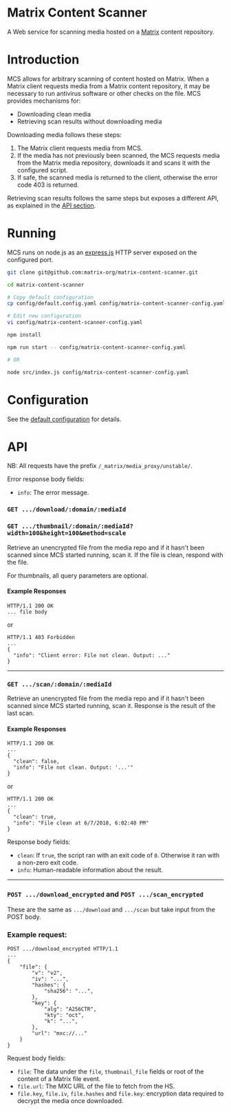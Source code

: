Matrix Content Scanner
======================

A Web service for scanning media hosted on a [Matrix](https://matrix.org) content repository.

# Introduction

MCS allows for arbitrary scanning of content hosted on Matrix. When a Matrix client requests media
from a Matrix content repository, it may be necessary to run antivirus software or other checks on
the file. MCS provides mechanisms for:
 - Downloading clean media
 - Retrieving scan results without downloading media

Downloading media follows these steps:
 1. The Matrix client requests media from MCS.
 1. If the media has not previously been scanned, the MCS requests media from the Matrix media repository, downloads it and scans it with the configured script.
 1. If safe, the scanned media is returned to the client, otherwise the error code 403 is returned.

Retrieving scan results follows the same steps but exposes a different API, as explained in the [API section](#API).

# Running
MCS runs on node.js as an [express.js](https://expressjs.com) HTTP server exposed on the configured port.

```sh
git clone git@github.com:matrix-org/matrix-content-scanner.git

cd matrix-content-scanner

# Copy default configuration
cp config/default.config.yaml config/matrix-content-scanner-config.yaml

# Edit new configuration
vi config/matrix-content-scanner-config.yaml

npm install

npm run start -- config/matrix-content-scanner-config.yaml

# OR

node src/index.js config/matrix-content-scanner-config.yaml
```

# Configuration
See the [default configuration](config/default.config.yaml) for details.

# API

NB: All requests have the prefix `/_matrix/media_proxy/unstable/`.

Error response body fields:
 - `info`: The error message.

### `GET .../download/:domain/:mediaId`
### `GET .../thumbnail/:domain/:mediaId?width=100&height=100&method=scale`
Retrieve an unencrypted file from the media repo and if it hasn't been scanned since MCS started running, scan it. If the file is clean, respond with the file.

For thumbnails, all query parameters are optional.

#### Example Responses
```http
HTTP/1.1 200 OK
... file body
```
or
```http
HTTP/1.1 403 Forbidden
...
{
  "info": "Client error: File not clean. Output: ..."
}
```

-----

### `GET .../scan/:domain/:mediaId`
Retrieve an unencrypted file from the media repo and if it hasn't been scanned since MCS started running, scan it. Response is the result of the last scan.

#### Example Responses
```http
HTTP/1.1 200 OK
...
{
  "clean": false,
  "info": "File not clean. Output: '...'"
}
```
or
```http
HTTP/1.1 200 OK
...
{
  "clean": true,
  "info": "File clean at 6/7/2018, 6:02:40 PM"
}
```

Response body fields:
 - `clean`: If `true`, the script ran with an exit code of `0`. Otherwise it ran with a non-zero exit code.
 - `info`: Human-readable information about the result.

-----

### `POST .../download_encrypted` and `POST .../scan_encrypted`
These are the same as `.../download` and `.../scan` but take input from the POST body.

### Example request:
```http
POST .../download_encrypted HTTP/1.1
...
{
    "file": {
        "v": "v2",
        "iv": "...",
        "hashes": {
            "sha256": "...",
        },
        "key": {
            "alg": "A256CTR",
            "kty": "oct",
            "k": "...",
        },
        "url": "mxc://..."
    }
}
```

Request body fields:
 - `file`: The data under the `file`, `thumbnail_file` fields or root of the content of a Matrix file event.
 - `file.url`: The MXC URL of the file to fetch from the HS.
 - `file.key`, `file.iv`, `file.hashes` and `file.key`: encryption data required to decrypt the media once downloaded.
